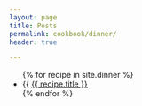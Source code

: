 ```yaml
---
layout: page
title: Posts
permalink: cookbook/dinner/
header: true

---
```


<ul>
{% for recipe in site.dinner %}
  <li>
    {{ <a href="{{ recipe.url }}">{{ recipe.title }}</a>
  </li>
{% endfor %}
</ul>
